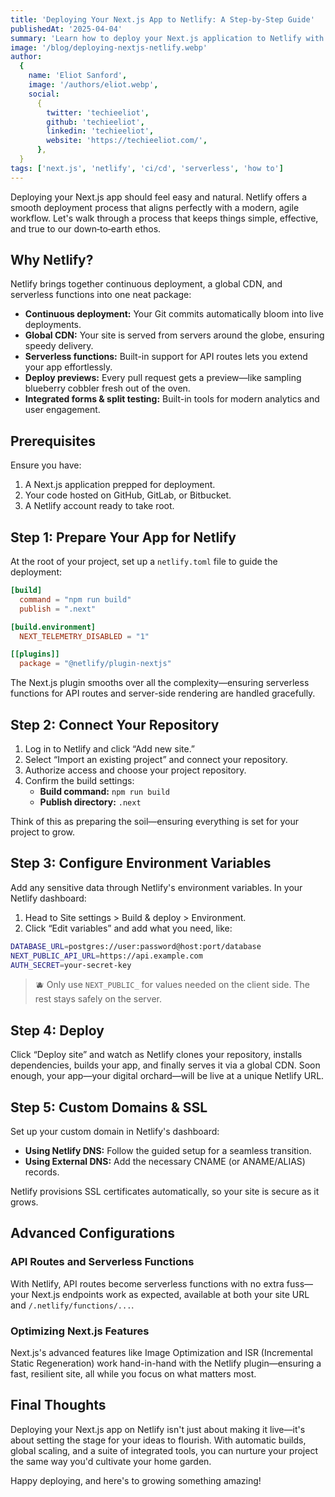 ```yaml
---
title: 'Deploying Your Next.js App to Netlify: A Step-by-Step Guide'
publishedAt: '2025-04-04'
summary: 'Learn how to deploy your Next.js application to Netlify with continuous deployment, environment variables, and custom domains.'
image: '/blog/deploying-nextjs-netlify.webp'
author:
  {
    name: 'Eliot Sanford',
    image: '/authors/eliot.webp',
    social:
      {
        twitter: 'techieeliot',
        github: 'techieeliot',
        linkedin: 'techieeliot',
        website: 'https://techieeliot.com/',
      },
  }
tags: ['next.js', 'netlify', 'ci/cd', 'serverless', 'how to']
---
```


Deploying your Next.js app should feel easy and natural. Netlify offers a smooth deployment process that aligns perfectly with a modern, agile workflow. Let's walk through a process that keeps things simple, effective, and true to our down‐to‐earth ethos.

## Why Netlify?

Netlify brings together continuous deployment, a global CDN, and serverless functions into one neat package:

- **Continuous deployment:** Your Git commits automatically bloom into live deployments.
- **Global CDN:** Your site is served from servers around the globe, ensuring speedy delivery.
- **Serverless functions:** Built-in support for API routes lets you extend your app effortlessly.
- **Deploy previews:** Every pull request gets a preview—like sampling blueberry cobbler fresh out of the oven.
- **Integrated forms & split testing:** Built-in tools for modern analytics and user engagement.

## Prerequisites

Ensure you have:

1. A Next.js application prepped for deployment.
2. Your code hosted on GitHub, GitLab, or Bitbucket.
3. A Netlify account ready to take root.

## Step 1: Prepare Your App for Netlify

At the root of your project, set up a `netlify.toml` file to guide the deployment:

```toml
[build]
  command = "npm run build"
  publish = ".next"

[build.environment]
  NEXT_TELEMETRY_DISABLED = "1"

[[plugins]]
  package = "@netlify/plugin-nextjs"
```

The Next.js plugin smooths over all the complexity—ensuring serverless functions for API routes and server-side rendering are handled gracefully.

## Step 2: Connect Your Repository

1. Log in to Netlify and click “Add new site.”
2. Select “Import an existing project” and connect your repository.
3. Authorize access and choose your project repository.
4. Confirm the build settings:
   - **Build command:** `npm run build`
   - **Publish directory:** `.next`

Think of this as preparing the soil—ensuring everything is set for your project to grow.

## Step 3: Configure Environment Variables

Add any sensitive data through Netlify's environment variables. In your Netlify dashboard:

1. Head to Site settings > Build & deploy > Environment.
2. Click “Edit variables” and add what you need, like:

```bash
DATABASE_URL=postgres://user:password@host:port/database
NEXT_PUBLIC_API_URL=https://api.example.com
AUTH_SECRET=your-secret-key
```

> 🫐 Only use `NEXT_PUBLIC_` for values needed on the client side. The rest stays safely on the server.

## Step 4: Deploy

Click “Deploy site” and watch as Netlify clones your repository, installs dependencies, builds your app, and finally serves it via a global CDN. Soon enough, your app—your digital orchard—will be live at a unique Netlify URL.

## Step 5: Custom Domains & SSL

Set up your custom domain in Netlify's dashboard:

- **Using Netlify DNS:** Follow the guided setup for a seamless transition.
- **Using External DNS:** Add the necessary CNAME (or ANAME/ALIAS) records.

Netlify provisions SSL certificates automatically, so your site is secure as it grows.

## Advanced Configurations

### API Routes and Serverless Functions

With Netlify, API routes become serverless functions with no extra fuss—your Next.js endpoints work as expected, available at both your site URL and `/.netlify/functions/...`.

### Optimizing Next.js Features

Next.js's advanced features like Image Optimization and ISR (Incremental Static Regeneration) work hand-in-hand with the Netlify plugin—ensuring a fast, resilient site, all while you focus on what matters most.

## Final Thoughts

Deploying your Next.js app on Netlify isn't just about making it live—it's about setting the stage for your ideas to flourish. With automatic builds, global scaling, and a suite of integrated tools, you can nurture your project the same way you'd cultivate your home garden.

Happy deploying, and here's to growing something amazing!
